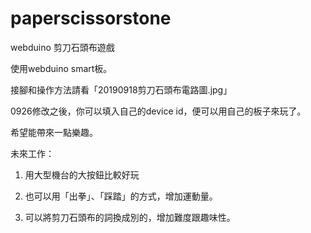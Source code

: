 # paperscissorstone

webduino 剪刀石頭布遊戲

使用webduino smart板。

接腳和操作方法請看「20190918剪刀石頭布電路圖.jpg」

0926修改之後，你可以填入自己的device id，便可以用自己的板子來玩了。

希望能帶來一點樂趣。

未來工作：

1. 用大型機台的大按鈕比較好玩

2. 也可以用「出拳」、「踩踏」的方式，增加運動量。

3. 可以將剪刀石頭布的詞換成別的，增加難度跟趣味性。
